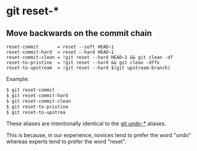# git reset-*

## Move backwards on the commit chain

```gitconfig
reset-commit       = reset --soft HEAD~1
reset-commit-hard  = reset --hard HEAD~1
reset-commit-clean = !git reset --hard HEAD~1 && git clean -df
reset-to-pristine  = !git reset --hard && git clean -dffx
reset-to-upstream  = !git reset --hard $(git upstream-branch)
```

Example:

```sh
$ git reset-commit
$ git reset-commit-hard
$ git reset-commit-clean
$ git reset-to-pristine
$ git reset-to-upstrea
```

These aliases are intentionally identical to the [git undo-*](../git-undo) aliases.

This is because, in our experience, novices tend to prefer the word "undo"
whereas experts tend to prefer the word "reset".

